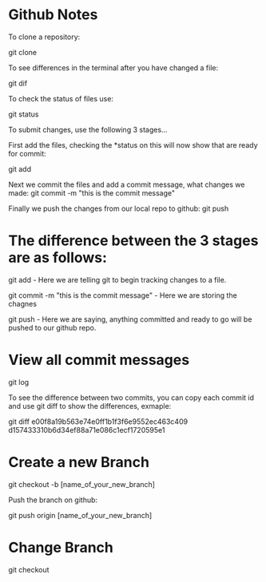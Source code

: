 Github Notes
============

To clone a repository:

git clone <repo URL>


To see differences in the terminal after you have changed a file:

git dif


To check the status of files use:

git status


To submit changes, use the following 3 stages...

First add the files, checking the *status on this will now show that are ready
for commit:

git add <file name>


Next we commit the files and add a commit message, what changes we made:
git commit -m "this is the commit message"


Finally we push the changes from our local repo to github:
git push


The difference between the 3 stages are as follows:
===================================================

git add <file name> - Here we are telling git to begin tracking changes to a file.

git commit -m "this is the commit message" - Here we are storing the chagnes

git push - Here we are saying, anything committed and ready to go will be pushed
to our github repo.


View all commit messages
========================
git log

To see the difference between two commits, you can copy each commit id and use
git diff to show the differences, exmaple:

git diff e00f8a19b563e74e0ff1b1f3f6e9552ec463c409 d157433310b6d34ef88a71e086c1ecf1720595e1


Create a new Branch
===================

git checkout -b [name_of_your_new_branch]

Push the branch on github:

git push origin [name_of_your_new_branch]


Change Branch
=============

git checkout <branch name>
